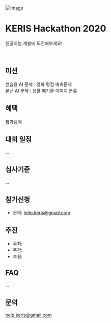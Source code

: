 ![image](https://user-images.githubusercontent.com/72900535/96069868-0dac7f00-0eda-11eb-9d27-70bebfb0255e.png)
# KERIS Hackathon 2020
인공지능 개발에 도전해보세요! <p>
<br>  
  
## 미션
연습용 AI 문제 : 영화 평점 예측문제<br>
본선 AI 문제 : 생활 폐기물 이미지 분류

## 혜택
참가팀에 

## 대회 일정
...

## 심사기준
...

## 참가신청
- 문의: help.keris@gmail.com  

## 추진
- 주최: 
- 주관: 
- 후원: 

## FAQ
...

## 문의
help.keris@gmail.com
